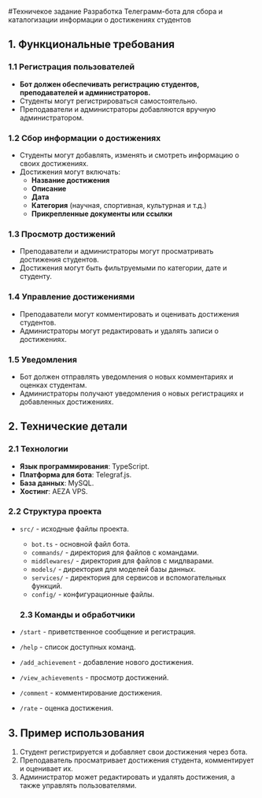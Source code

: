 #Техничекое задание
Разработка Телеграмм-бота для сбора и каталогизации информации о достижениях студентов



## 1. Функциональные требования
### 1.1 Регистрация пользователей
- **Бот должен обеспечивать регистрацию студентов, преподавателей и администраторов.**
- Студенты могут регистрироваться самостоятельно.
- Преподаватели и администраторы добавляются вручную администратором.

### 1.2 Сбор информации о достижениях
- Студенты могут добавлять, изменять и смотреть информацию о своих достижениях.
- Достижения могут включать:
  - **Название достижения**
  - **Описание**
  - **Дата**
  - **Категория** (научная, спортивная, культурная и т.д.)
  - **Прикрепленные документы или ссылки**

### 1.3 Просмотр достижений
- Преподаватели и администраторы могут просматривать достижения студентов.
- Достижения могут быть фильтруемыми по категории, дате и студенту.

### 1.4 Управление достижениями
- Преподаватели могут комментировать и оценивать достижения студентов.
- Администраторы могут редактировать и удалять записи о достижениях.

### 1.5 Уведомления
- Бот должен отправлять уведомления о новых комментариях и оценках студентам.
- Администраторы получают уведомления о новых регистрациях и добавленных достижениях.




## 2. Технические детали
### 2.1 Технологии
- **Язык программирования**: TypeScript.
- **Платформа для бота**: Telegraf.js.
- **База данных**: MySQL.
- **Хостинг**: AEZA VPS.

### 2.2 Структура проекта
- `src/` - исходные файлы проекта.
  - `bot.ts` - основной файл бота.
  - `commands/` - директория для файлов с командами.
  - `middlewares/` - директория для файлов с мидлварами.
  - `models/` - директория для моделей базы данных.
  - `services/` - директория для сервисов и вспомогательных функций.
  - `config/` - конфигурационные файлы.

  ### 2.3 Команды и обработчики
- `/start` - приветственное сообщение и регистрация.
- `/help` - список доступных команд.
- `/add_achievement` - добавление нового достижения.
- `/view_achievements` - просмотр достижений.
- `/comment` - комментирование достижения.
- `/rate` - оценка достижения.

## 3. Пример использования

1. Студент регистрируется и добавляет свои достижения через бота.
2. Преподаватель просматривает достижения студента, комментирует и оценивает их.
3. Администратор может редактировать и удалять достижения, а также управлять пользователями.